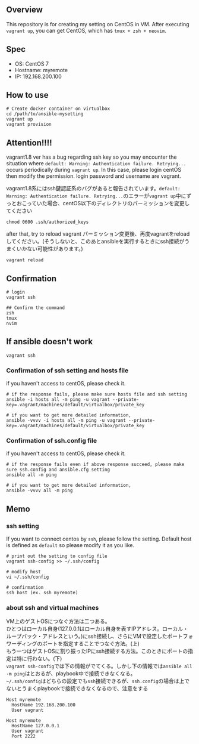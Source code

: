 ## Overview
This repository is for creating my setting on CentOS in VM.
After executing `vagrant up`, you can get CentOS, which has `tmux + zsh + neovim`.

## Spec
* OS: CentOS 7
* Hostname: myremote
* IP: 192.168.200.100

## How to use
```
# Create docker container on virtualbox
cd /path/to/ansible-mysetting
vagrant up
vagrant provision
```

## Attention!!!!
vagrant1.8 ver has a bug regarding ssh key so you may encounter the situation where `default: Warning: Authentication failure. Retrying...` occurs periodically during `vagrant up`.
In this case, please login centOS then modify the permission.
login password and username are vagrant.

vagrant1.8系にはssh鍵認証系のバグがあると報告されています。`default: Warning: Authentication failure. Retrying...`のエラーが`vagrant up`中にずっとおこっていた場合、centOS以下のディレクトリのパーミッションを変更してください
````
chmod 0600 .ssh/authorized_keys
````

after that, try to reload vagrant
パーミッション変更後、再度vagrantをreloadしてください。(そうしないと、このあとansibleを実行するときにssh接続がうまくいかない可能性があります。)
```
vagrant reload
```
## Confirmation
```
# login
vagrant ssh

## Confirm the command
zsh
tmux
nvim
```

## If ansible doesn't work

```
vagrant ssh
```

### Confirmation of ssh setting and hosts file
if you haven't access to centOS, please check it.
```
# if the response fails, please make sure hosts file and ssh setting
ansible -i hosts all -m ping -u vagrant --private-key=.vagrant/machines/default/virtualbox/private_key

# if you want to get more detailed information,
ansible -vvvv -i hosts all -m ping -u vagrant --private-key=.vagrant/machines/default/virtualbox/private_key

```
### Confirmation of ssh.config file
if you haven't access to centOS, please check it.
```
# if the response fails even if above response succeed, please make sure ssh.config and ansible.cfg setting
ansible all -m ping

# if you want to get more detailed information,
ansible -vvvv all -m ping
```

## Memo
### ssh setting
If you want to connect centos by `ssh`, please follow the setting.
Default host is defined as `default` so please modify it as you like.
```
# print out the setting to config file
vagrant ssh-config >> ~/.ssh/config

# modify host
vi ~/.ssh/config

# confirmation
ssh host (ex. ssh myremote)
```

### about ssh and virtual machines
VM上のゲストOSにつなぐ方法は二つある。  
ひとつはローカル自身(127.0.0.1はローカル自身を表すIPアドレス。ローカル・ループバック・アドレスという。)にssh接続し、さらにVMで設定したポートフォワーディングのポートを指定することでつなぐ方法。(上)  
もう一つはゲストOSに割り振ったIPにssh接続する方法。このときにポートの指定は特に行わない。(下)  
`vagrant ssh-config`では下の情報がでてくる。しかし下の情報では`ansible all -m ping`はとおるが、playbook中で接続できなくなる。  
`~/.ssh/config`はどちらの設定でも`ssh`接続できるが、`ssh.config`の場合は上でないとうまくplaybookで接続できなくなるので、注意をする

```
Host myremote
  HostName 192.168.200.100
  User vagrant
```
```
Host myremote
  HostName 127.0.0.1
  User vagrant
  Port 2222
```
